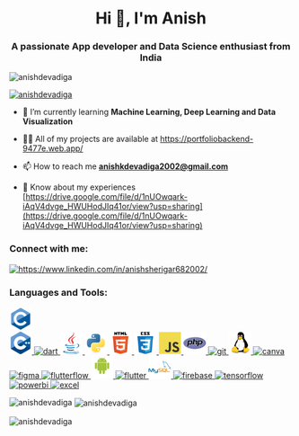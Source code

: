 <h1 align="center">Hi 👋, I'm Anish</h1>
<h3 align="center">A passionate App developer and Data Science enthusiast from India</h3>

<p align="left"> <img src="https://komarev.com/ghpvc/?username=anishdevadiga&label=Profile%20views&color=0e75b6&style=flat" alt="anishdevadiga" /> </p>

<p align="left"> <a href="https://github.com/ryo-ma/github-profile-trophy"><img src="https://github-profile-trophy.vercel.app/?username=anishdevadiga" alt="anishdevadiga" /></a> </p>

- 🌱 I’m currently learning **Machine Learning, Deep Learning and Data Visualization**

- 👨‍💻 All of my projects are available at https://portfoliobackend-9477e.web.app/

- 📫 How to reach me **anishkdevadiga2002@gmail.com**

- 📄 Know about my experiences [https://drive.google.com/file/d/1nUOwqark-iAqV4dvge_HWUHodJIq41or/view?usp=sharing](https://drive.google.com/file/d/1nUOwqark-iAqV4dvge_HWUHodJIq41or/view?usp=sharing)

<h3 align="left">Connect with me:</h3>
<p align="left">
<a href="https://linkedin.com/in/https://www.linkedin.com/in/anishsherigar682002/" target="blank"><img align="center" src="https://raw.githubusercontent.com/rahuldkjain/github-profile-readme-generator/master/src/images/icons/Social/linked-in-alt.svg" alt="https://www.linkedin.com/in/anishsherigar682002/" height="30" width="40" /></a>
</p>

<h3 align="left">Languages and Tools:</h3>
<p align="left">
  <!-- Programming Languages -->
  <a href="https://www.cprogramming.com/" target="_blank" rel="noreferrer"> 
    <img src="https://raw.githubusercontent.com/devicons/devicon/master/icons/c/c-original.svg" alt="c" width="40" height="40"/> 
  </a> 
  <br>
  <a href="https://www.w3schools.com/cpp/" target="_blank" rel="noreferrer"> 
    <img src="https://raw.githubusercontent.com/devicons/devicon/master/icons/cplusplus/cplusplus-original.svg" alt="cplusplus" width="40" height="40"/> 
  </a>
  <a href="https://dart.dev" target="_blank" rel="noreferrer"> 
    <img src="https://www.vectorlogo.zone/logos/dartlang/dartlang-icon.svg" alt="dart" width="40" height="40"/> 
  </a> 
  <a href="https://www.java.com" target="_blank" rel="noreferrer"> 
    <img src="https://raw.githubusercontent.com/devicons/devicon/master/icons/java/java-original.svg" alt="java" width="40" height="40"/> 
  </a> 
  <a href="https://www.python.org" target="_blank" rel="noreferrer"> 
    <img src="https://raw.githubusercontent.com/devicons/devicon/master/icons/python/python-original.svg" alt="python" width="40" height="40"/> 
  </a> 
  
  <!-- Web Development -->
  <a href="https://www.w3.org/html/" target="_blank" rel="noreferrer"> 
    <img src="https://raw.githubusercontent.com/devicons/devicon/master/icons/html5/html5-original-wordmark.svg" alt="html5" width="40" height="40"/> 
  </a> 
  <a href="https://www.w3schools.com/css/" target="_blank" rel="noreferrer"> 
    <img src="https://raw.githubusercontent.com/devicons/devicon/master/icons/css3/css3-original-wordmark.svg" alt="css3" width="40" height="40"/> 
  </a> 
  <a href="https://developer.mozilla.org/en-US/docs/Web/JavaScript" target="_blank" rel="noreferrer"> 
    <img src="https://raw.githubusercontent.com/devicons/devicon/master/icons/javascript/javascript-original.svg" alt="javascript" width="40" height="40"/> 
  </a> 
  <a href="https://www.php.net" target="_blank" rel="noreferrer"> 
    <img src="https://raw.githubusercontent.com/devicons/devicon/master/icons/php/php-original.svg" alt="php" width="40" height="40"/> 
  </a> 
  
  <!-- Tools -->
  <a href="https://git-scm.com/" target="_blank" rel="noreferrer"> 
    <img src="https://www.vectorlogo.zone/logos/git-scm/git-scm-icon.svg" alt="git" width="40" height="40"/> 
  </a>
  <a href="https://www.linux.org/" target="_blank" rel="noreferrer"> 
    <img src="https://raw.githubusercontent.com/devicons/devicon/master/icons/linux/linux-original.svg" alt="linux" width="40" height="40"/> 
  </a>
  <a href="https://www.canva.com/" target="_blank" rel="noreferrer"> 
    <img src="https://www.vectorlogo.zone/logos/canva/canva-icon.svg" alt="canva" width="40" height="40"/> 
  </a>
  <a href="https://www.figma.com/" target="_blank" rel="noreferrer"> 
    <img src="https://www.vectorlogo.zone/logos/figma/figma-icon.svg" alt="figma" width="40" height="40"/> 
  </a>
  <a href="https://flutterflow.io/" target="_blank" rel="noreferrer"> 
    <img src="[https://www.vectorlogo.zone/logos/flutterflowio/flutterflowio-icon.svg](https://www.google.com/imgres?q=flutteerflow%20icon&imgurl=https%3A%2F%2Favatars.githubusercontent.com%2Fu%2F74943865%3Fs%3D280%26v%3D4&imgrefurl=https%3A%2F%2Fgithub.com%2FFlutterFlow&docid=zH9fcPpJQB8oWM&tbnid=ycLbB1nasOT6-M&vet=12ahUKEwiw6O3kz4aIAxUYwzgGHQ7PEDQQM3oECHoQAA..i&w=280&h=280&hcb=2&ved=2ahUKEwiw6O3kz4aIAxUYwzgGHQ7PEDQQM3oECHoQAA)" alt="flutterflow" width="40" height="40"/> 
  </a>

  <!-- Mobile Development -->
  <a href="https://developer.android.com" target="_blank" rel="noreferrer"> 
    <img src="https://raw.githubusercontent.com/devicons/devicon/master/icons/android/android-original-wordmark.svg" alt="android" width="40" height="40"/> 
  </a> 
  <a href="https://flutter.dev" target="_blank" rel="noreferrer"> 
    <img src="https://www.vectorlogo.zone/logos/flutterio/flutterio-icon.svg" alt="flutter" width="40" height="40"/> 
  </a> 

  <!-- Databases -->
  <a href="https://www.mysql.com/" target="_blank" rel="noreferrer"> 
    <img src="https://raw.githubusercontent.com/devicons/devicon/master/icons/mysql/mysql-original-wordmark.svg" alt="mysql" width="40" height="40"/> 
  </a> 
  <a href="https://firebase.google.com/" target="_blank" rel="noreferrer"> 
    <img src="https://www.vectorlogo.zone/logos/firebase/firebase-icon.svg" alt="firebase" width="40" height="40"/> 
  </a> 

  <!-- Data Science -->
  <a href="https://www.tensorflow.org/" target="_blank" rel="noreferrer"> 
    <img src="https://www.vectorlogo.zone/logos/tensorflow/tensorflow-icon.svg" alt="tensorflow" width="40" height="40"/> 
  </a> 
  <a href="https://powerbi.microsoft.com/" target="_blank" rel="noreferrer">
    <img src="[https://www.vectorlogo.zone/logos/microsoft_powerbi/microsoft_powerbi-icon.svg](https://www.google.com/imgres?q=powerbi&imgurl=https%3A%2F%2Fdatawarehouse.io%2Fwp-content%2Fuploads%2F2019%2F06%2FPowerBI-logo-new-1.png&imgrefurl=https%3A%2F%2Fdatawarehouse.io%2Fproduct%2Fhubspot-power-bi-connector%2F&docid=LrSX_yAvGe6BiM&tbnid=hPH551Km1Kr6GM&vet=12ahUKEwiVvMiK0IaIAxVtyjgGHfhHIcAQM3oECHMQAA..i&w=1000&h=1000&hcb=2&ved=2ahUKEwiVvMiK0IaIAxVtyjgGHfhHIcAQM3oECHMQAA)" alt="powerbi" width="40" height="40"/>
  </a>
  <a href="https://www.microsoft.com/en-us/microsoft-365/excel" target="_blank" rel="noreferrer">
    <img src="[https://www.vectorlogo.zone/logos/microsoft_excel/microsoft_excel-icon.svg](https://www.google.com/imgres?q=excel%20icon&imgurl=https%3A%2F%2Fuxwing.com%2Fwp-content%2Fthemes%2Fuxwing%2Fdownload%2Fbrands-and-social-media%2Fmicrosoft-excel-icon.svg&imgrefurl=https%3A%2F%2Fuxwing.com%2Fmicrosoft-excel-icon%2F&docid=9Bfgoy_qCF4yAM&tbnid=WiUyw2euC1oFEM&vet=12ahUKEwizu6S90IaIAxWqxTgGHVW_HiAQM3oECBUQAA..i&w=800&h=800&hcb=2&ved=2ahUKEwizu6S90IaIAxWqxTgGHVW_HiAQM3oECBUQAA)" alt="excel" width="40" height="40"/>
  </a>
</p>

<p><img align="left" src="https://github-readme-stats.vercel.app/api/top-langs?username=anishdevadiga&show_icons=true&locale=en&layout=compact" alt="anishdevadiga" /></p>

<p>&nbsp;<img align="center" src="https://github-readme-stats.vercel.app/api?username=anishdevadiga&show_icons=true&locale=en" alt="anishdevadiga" /></p>

<p><img align="center" src="https://github-readme-streak-stats.herokuapp.com/?user=anishdevadiga&" alt="anishdevadiga" /></p>
